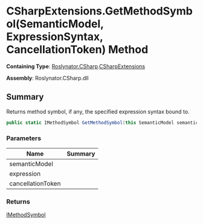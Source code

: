 # CSharpExtensions\.GetMethodSymbol\(SemanticModel, ExpressionSyntax, CancellationToken\) Method

**Containing Type**: [Roslynator.CSharp](../../README.md)\.[CSharpExtensions](../README.md)

**Assembly**: Roslynator\.CSharp\.dll

## Summary

Returns method symbol, if any, the specified expression syntax bound to\.

```csharp
public static IMethodSymbol GetMethodSymbol(this SemanticModel semanticModel, ExpressionSyntax expression, CancellationToken cancellationToken = default(CancellationToken))
```

### Parameters

| Name | Summary |
| ---- | ------- |
| semanticModel | |
| expression | |
| cancellationToken | |

### Returns

[IMethodSymbol](https://docs.microsoft.com/en-us/dotnet/api/microsoft.codeanalysis.imethodsymbol)

